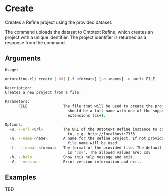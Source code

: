 # Create

Creates a Refine project using the provided dataset.

The command uploads the dataset to Ontotext Refine, which creates an project with a unique identifier.
The project identifier is returned as a response from the command.

## Arguments

```bash
Usage:

ontorefine-cli create [-hV] [-f <format>] [-n <name>] -u <url> FILE

Description:
Creates a new project from a file.

Parameters:
      FILE                The file that will be used to create the project. It
                            should be a full name with one of the supported
                            extensions (csv).

Options:
  -u, --url <url>         The URL of the Ontotext Refine instance to connect
                            to, e.g. http://localhost:7333.
  -n, --name <name>       A name for the Refine project. If not provided, the
                            file name will be used.
  -f, --format <format>   The format of the provided file. The default format
                            is 'csv'. The allowed values are: csv
  -h, --help              Show this help message and exit.
  -V, --version           Print version information and exit.
```

## Examples

TBD

